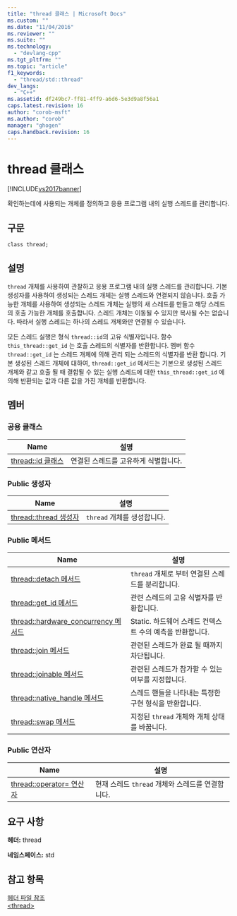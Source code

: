 ```yaml
---
title: "thread 클래스 | Microsoft Docs"
ms.custom: ""
ms.date: "11/04/2016"
ms.reviewer: ""
ms.suite: ""
ms.technology: 
  - "devlang-cpp"
ms.tgt_pltfrm: ""
ms.topic: "article"
f1_keywords: 
  - "thread/std::thread"
dev_langs: 
  - "C++"
ms.assetid: df249bc7-ff81-4ff9-a6d6-5e3d9a8f56a1
caps.latest.revision: 16
author: "corob-msft"
ms.author: "corob"
manager: "ghogen"
caps.handback.revision: 16
---
```

# thread 클래스
[!INCLUDE[vs2017banner](../assembler/inline/includes/vs2017banner.md)]

확인하는데에 사용되는 개체를 정의하고 응용 프로그램 내의 실행 스레드를 관리합니다.  
  
## 구문  
  
```  
class thread;  
```  
  
## 설명  
 `thread` 개체를 사용하여 관찰하고 응용 프로그램 내의 실행 스레드를 관리합니다.  기본 생성자를 사용하여 생성되는 스레드 개체는 실행 스레드와 연결되지 않습니다.  호출 가능한 개체를 사용하여 생성되는 스레드 개체는 실행의 새 스레드를 만들고 해당 스레드의 호출 가능한 개체를 호출합니다.  스레드 개체는 이동될 수 있지만 복사될 수는 없습니다.  따라서 실행 스레드는 하나의 스레드 개체와만 연결될 수 있습니다.  
  
 모든 스레드 실행은 형식 `thread::id`의 고유 식별자입니다.  함수 `this_thread::get_id` 는 호출 스레드의 식별자를 반환합니다.  멤버 함수 `thread::get_id` 는 스레드 개체에 의해 관리 되는 스레드의 식별자를 반환 합니다.  기본 생성된 스레드 개체에 대하여, `thread::get_id` 메서드는 기본으로 생성된 스레드 개체와 같고 호출 될 때 결합될 수 있는 실행 스레드에 대한 `this_thread::get_id` 에 의해 반환되는 값과 다른 값을 가진 개체를 반환합니다.  
  
## 멤버  
  
### 공용 클래스  
  
|Name|설명|  
|----------|--------|  
|[thread::id 클래스](../Topic/thread::id%20Class.md)|연결된 스레드를 고유하게 식별합니다.|  
  
### Public 생성자  
  
|Name|설명|  
|----------|--------|  
|[thread::thread 생성자](../Topic/thread::thread%20Constructor.md)|`thread` 개체를 생성합니다.|  
  
### Public 메서드  
  
|Name|설명|  
|----------|--------|  
|[thread::detach 메서드](../Topic/thread::detach%20Method.md)|`thread` 개체로 부터 연결된 스레드를 분리합니다.|  
|[thread::get\_id 메서드](../Topic/thread::get_id%20Method.md)|관련 스레드의 고유 식별자를 반환합니다.|  
|[thread::hardware\_concurrency 메서드](../Topic/thread::hardware_concurrency%20Method.md)|Static.  하드웨어 스레드 컨텍스트 수의 예측을 반환합니다.|  
|[thread::join 메서드](../Topic/thread::join%20Method.md)|관련된 스레드가 완료 될 때까지 차단됩니다.|  
|[thread::joinable 메서드](../Topic/thread::joinable%20Method.md)|관련된 스레드가 참가할 수 있는 여부를 지정합니다.|  
|[thread::native\_handle 메서드](../Topic/thread::native_handle%20Method.md)|스레드 핸들을 나타내는 특정한 구현 형식을 반환합니다.|  
|[thread::swap 메서드](../Topic/thread::swap%20Method.md)|지정된 `thread` 개체와 개체 상태를 바꿉니다.|  
  
### Public 연산자  
  
|Name|설명|  
|----------|--------|  
|[thread::operator\= 연산자](../Topic/thread::operator=%20Operator.md)|현재 스레드 `thread` 개체와 스레드를 연결합니다.|  
  
## 요구 사항  
 **헤더:** thread  
  
 **네임스페이스:** std  
  
## 참고 항목  
 [헤더 파일 참조](../standard-library/cpp-standard-library-header-files.md)   
 [\<thread\>](../standard-library/thread.md)